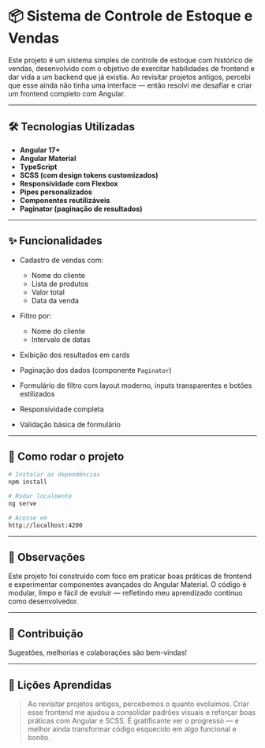 # 📦 Sistema de Controle de Estoque e Vendas

Este projeto é um sistema simples de controle de estoque com histórico de vendas, desenvolvido com o objetivo de exercitar habilidades de frontend e dar vida a um backend que já existia. Ao revisitar projetos antigos, percebi que esse ainda não tinha uma interface — então resolvi me desafiar e criar um frontend completo com Angular.

---

## 🛠️ Tecnologias Utilizadas

* **Angular 17+**
* **Angular Material**
* **TypeScript**
* **SCSS (com design tokens customizados)**
* **Responsividade com Flexbox**
* **Pipes personalizados**
* **Componentes reutilizáveis**
* **Paginator (paginação de resultados)**

---

## ✨ Funcionalidades

* Cadastro de vendas com:

  * Nome do cliente
  * Lista de produtos
  * Valor total
  * Data da venda
* Filtro por:

  * Nome do cliente
  * Intervalo de datas
* Exibição dos resultados em cards
* Paginação dos dados (componente `Paginator`)
* Formulário de filtro com layout moderno, inputs transparentes e botões estilizados
* Responsividade completa
* Validação básica de formulário

---

## 🚀 Como rodar o projeto

```bash
# Instalar as dependências
npm install

# Rodar localmente
ng serve

# Acesse em
http://localhost:4200
```

---

## 📌 Observações

Este projeto foi construído com foco em praticar boas práticas de frontend e experimentar componentes avançados do Angular Material. O código é modular, limpo e fácil de evoluir — refletindo meu aprendizado contínuo como desenvolvedor.

---

## 🤝 Contribuição

Sugestões, melhorias e colaborações são bem-vindas!

---

## 🧠 Lições Aprendidas

> Ao revisitar projetos antigos, percebemos o quanto evoluímos. Criar esse frontend me ajudou a consolidar padrões visuais e reforçar boas práticas com Angular e SCSS. É gratificante ver o progresso — e melhor ainda transformar código esquecido em algo funcional e bonito.

